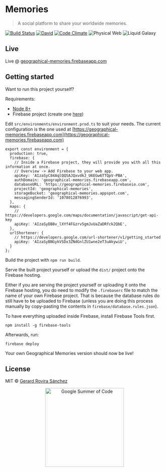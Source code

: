 # Memories

> A social platform to share your worldwide memories.

[![Build Status](https://travis-ci.org/zurfyx/memories.svg?branch=master)](https://travis-ci.org/zurfyx/memories)
[![David](https://david-dm.org/zurfyx/memories.svg)](https://david-dm.org/zurfyx/memories)
[![Code Climate](https://codeclimate.com/github/zurfyx/memories/badges/gpa.svg)](https://codeclimate.com/github/zurfyx/memories)
![Physical Web](https://img.shields.io/badge/Physical%20Web-%E2%9C%94-blue.svg)
![Liquid Galaxy](https://img.shields.io/badge/Liquid%20Galaxy-%E2%9C%94-blue.svg)

## Live

Live @ [geographical-memories.firebaseapp.com](https://geographical-memories.firebaseapp.com)

## Getting started

Want to run this project yourself?

Requirements:

- [Node 8+](https://nodejs.org/)
- Firebase project (create one [here](https://console.firebase.google.com))

Edit `src/environments/environment.prod.ts` to suit your needs. The current configuration is the one used at [https://geographical-memories.firebaseapp.com](https://geographical-memories.firebaseapp.com)

```
export const environment = {
  production: true,
  firebase: {
    // Inside a Firebase project, they will provide you with all this information at once.
    // Overview -> Add Firebase to your web app.
    apiKey: 'AIzaSyC84AqlQQSAJQxvdkJ_U6EGw6TTQpV-PBA',
    authDomain: 'geographical-memories.firebaseapp.com',
    databaseURL: 'https://geographical-memories.firebaseio.com',
    projectId: 'geographical-memories',
    storageBucket: 'geographical-memories.appspot.com',
    messagingSenderId: '1078012876993',
  },
  maps: {
    // https://developers.google.com/maps/documentation/javascript/get-api-key
    apiKey: 'AIzaSyDB8v_lXYf4FGzrv5gmJvUaZaDRfck2QbE',
  },
  urlShortener: {
    // https://developers.google.com/url-shortener/v1/getting_started
    apiKey: 'AIzaSyBNGykVSDx3ZNdGnlZU1wne2eT3uAkywiU',
  }
};
```

Build the project with `npm run build`.

Serve the built project yourself or upload the `dist/` project onto the Firebase hosting.

Either if you are serving the project yourself or uploading it onto the Firebase hosting, you do need to modify the `.firebaserc` file to match the name of your own Firebase project. That is because the database rules do still have to be uploaded to Firebase (unless you are doing this process manually by copy-pasting the contents in `firebase/database.rules.json`).

To have everything uploaded inside Firebase, install Firebase Tools first.

```
npm install -g firebase-tools
```

Afterwards, run:

```
firebase deploy
```

Your own Geographical Memories version should now be live!

## License

MIT © [Gerard Rovira Sánchez](//zurfyx.com)

<p align="center">
  <img src="https://lh5.googleusercontent.com/_uwWzNbZjbpgSICWTqjo2Yn-b3lzj2y-Um8XbhXyhRAMecshGI0PnGK6N0fU2IDFTFvdg7d3kbKq-5CQKYgtpavztSCeC33QGvs2-AHM0csx5kc-RwleCIHysG47FfrH6uvDl82Z" width="250px" alt="Google Summer of Code" />
</p>